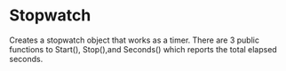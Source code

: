 # Stopwatch
Creates a stopwatch object that works as a timer. There are 3 public functions to Start(), Stop(),and Seconds() which reports the total elapsed seconds.
